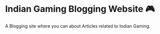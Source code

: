 # Indian Gaming Blogging Website 🎮

A Blogging site where you can about Articles related to Indian Gaming.
